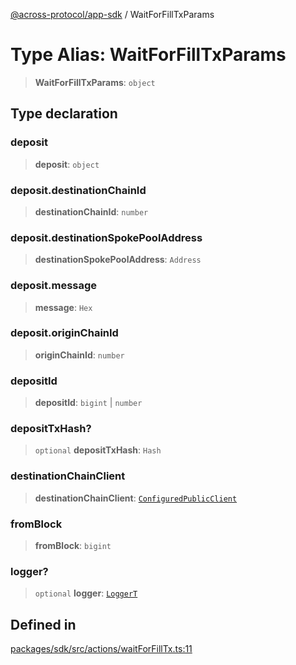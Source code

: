 [@across-protocol/app-sdk](../README.md) / WaitForFillTxParams

# Type Alias: WaitForFillTxParams

> **WaitForFillTxParams**: `object`

## Type declaration

### deposit

> **deposit**: `object`

### deposit.destinationChainId

> **destinationChainId**: `number`

### deposit.destinationSpokePoolAddress

> **destinationSpokePoolAddress**: `Address`

### deposit.message

> **message**: `Hex`

### deposit.originChainId

> **originChainId**: `number`

### depositId

> **depositId**: `bigint` \| `number`

### depositTxHash?

> `optional` **depositTxHash**: `Hash`

### destinationChainClient

> **destinationChainClient**: [`ConfiguredPublicClient`](ConfiguredPublicClient.md)

### fromBlock

> **fromBlock**: `bigint`

### logger?

> `optional` **logger**: [`LoggerT`](LoggerT.md)

## Defined in

[packages/sdk/src/actions/waitForFillTx.ts:11](https://github.com/across-protocol/toolkit/blob/d027d7c23e7230b7b5f439570f9efd60c1d715ce/packages/sdk/src/actions/waitForFillTx.ts#L11)
